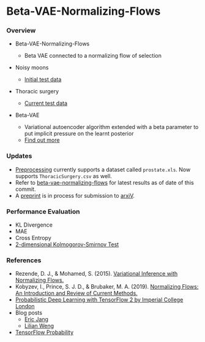 # Beta-VAE-Normalizing-Flows

### Overview
* Beta-VAE-Normalizing-Flows
  * Beta VAE connected to a normalizing flow of selection

* Noisy moons
  * [Initial test data](https://scikit-learn.org/stable/modules/generated/sklearn.datasets.make_moons.html)

* Thoracic surgery 
  * [Current test data](https://www.kaggle.com/sid321axn/thoraric-surgery)

* Beta-VAE 
  * Variational autoencoder algorithm extended with a beta parameter to put implicit pressure on the learnt posterior
  * [Find out more](https://paperswithcode.com/method/beta-vae)

### Updates 
* [Preprocessing](https://github.com/kaanguney/normalizing_flows/tree/main/scripts/preprocessing) currently supports a dataset called `prostate.xls`. Now supports `ThoracicSurgery.csv` as well.
* Refer to [beta-vae-normalizing-flows](https://github.com/kaanguney/normalizing_flows/tree/main/beta-vae-normalizing-flows) for latest results as of date of this commit.
* A [preprint](https://github.com/kaanguney/beta-vae-normalizing-flows/blob/main/KEKLIKCI22102021.pdf) is in process for submission to [arxiV](https://arxiv.org/).
  
### Performance Evaluation 
  * KL Divergence
  * MAE
  * Cross Entropy
  * [2-dimensional Kolmogorov-Smirnov Test](https://github.com/syrte/ndtest/blob/master/ndtest.py)

### References
* Rezende, D. J., & Mohamed, S. (2015). [Variational Inference with Normalizing Flows.](https://arxiv.org/abs/1505.05770v6)
* Kobyzev, I., Prince, S. J. D., & Brubaker, M. A. (2019). [Normalizing Flows: An Introduction and Review of Current Methods.](https://arxiv.org/abs/1908.09257v4)
* [Probabilistic Deep Learning with TensorFlow 2 by Imperial College London](https://www.coursera.org/learn/probabilistic-deep-learning-with-tensorflow2)
* Blog posts
  * [Eric Jang](https://github.com/ericjang/normalizing-flows-tutorial)
  * [Lilian Weng](https://lilianweng.github.io/lil-log/2018/10/13/flow-based-deep-generative-models.html)
* [TensorFlow Probability](https://www.tensorflow.org/probability)
